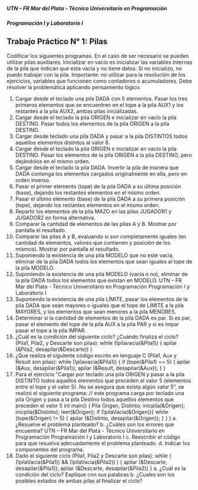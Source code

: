 ##### UTN – FR Mar del Plata - Técnico Universitario en Programación

##### Programación I y Laboratorio I

## Trabajo Práctico N° 1: Pilas

Codificar los siguientes programas. En el caso de ser necesario se pueden utilizar pilas auxiliares.
Inicializar en vacío es inicializar las variables internas de la pila que indican que esta vacia y no tiene
datos. Si no inicializo, no puedo trabajar con la pila.
Importante: no utilizar para la resolución de los ejercicios, variables que funcionen como
contadores o acumuladores. Debe resolver la problemática aplicando pensamiento lógico.
1. Cargar desde el teclado una pila DADA con 5 elementos. Pasar los tres primeros elementos que se
encuentren en el tope a la pila AUX1 y los restantes a la pila AUX2, ambas pilas inicializadas.
2. Cargar desde el teclado la pila ORIGEN e inicializar en vacío la pila DESTINO. Pasar todos los
elementos de la pila ORIGEN a la pila DESTINO.
3. Cargar desde teclado una pila DADA y pasar a la pila DISTINTOS todos aquellos elementos distintos al
valor 8.
4. Cargar desde el teclado la pila ORIGEN e inicializar en vacío la pila DESTINO. Pasar los elementos de
la pila ORIGEN a la pila DESTINO, pero dejándolos en el mismo orden.
5. Cargar desde el teclado la pila DADA. Invertir la pila de manera que DADA contenga los elementos
cargados originalmente en ella, pero en orden inverso.
6. Pasar el primer elemento (tope) de la pila DADA a su última posición (base), dejando los restantes
elementos en el mismo orden.
7. Pasar el último elemento (base) de la pila DADA a su primera posición (tope), dejando los restantes
elementos en el mismo orden.
8. Repartir los elementos de la pila MAZO en las pilas JUGADOR1 y JUGADOR2 en forma alternativa.
9. Comparar la cantidad de elementos de las pilas A y B. Mostrar por pantalla el resultado.
10. Comparar las pilas A y B, evaluando si son completamente iguales (en cantidad de elementos,
valores que contienen y posición de los mismos). Mostrar por pantalla el resultado.
11. Suponiendo la existencia de una pila MODELO que no esté vacía, eliminar de la pila DADA todos los
elementos que sean iguales al tope de la pila MODELO.
12. Suponiendo la existencia de una pila MODELO (vacía o no), eliminar de la pila DADA todos los
elementos que existan en MODELO.
UTN – FR Mar del Plata - Técnico Universitario en Programación
Programación I y Laboratorio I
13. Suponiendo la existencia de una pila LÍMITE, pasar los elementos de la pila DADA que sean mayores
o iguales que el tope de LIMITE a la pila MAYORES, y los elementos que sean menores a la pila
MENORES.
14. Determinar si la cantidad de elementos de la pila DADA es par. Si es par, pasar el elemento del tope
de la pila AUX a la pila PAR y si es impar pasar el tope a la pila IMPAR.
15. ¿Cuál es la condición del siguiente ciclo? ¿Cuándo finaliza el ciclo? (Pila1, Pila2, y Descarte son
pilas):
while (!pilavacia(&Pila1)) {
apilar (&Pila2, desapilar(&Descarte))
}
16. ¿Que realiza el siguiente código escrito en lenguaje C (Pila1, Aux y Result son pilas):
while (!pilavacia(&Pila1)) {
if (tope(&Pila1) == 5) {
apilar (&Aux, desapilar(&Pila1));
apilar (&Result, desapilar(&Aux));
}
}
17. Para el ejercicio “Cargar por teclado una pila ORIGEN y pasar a la pila DISTINTO todos aquellos
elementos que preceden al valor 5 (elementos entre el tope y el valor 5). No se asegura que exista algún
valor 5”, se realizó el siguiente programa:
// este programa carga por teclado una pila Origen y pasa a la pila Destino todos aquellos elementos que
preceden el valor 5
int main() {
Pila Origen, Distinto;
inicpila(&Origen);
inicpila(&Distinto);
leer(&Origen);
if (!pilaVacia(&Origen)){
while (tope(&Origen) != 5) {
apilar (&Distinto, desapilar(&Origen));
}
}
}
a. ¿Resuelve el problema planteado?
b. ¿Cuáles son los errores que encuentra?
UTN – FR Mar del Plata - Técnico Universitario en Programación
Programación I y Laboratorio I
c. Reescribir el código para que resuelva adecuadamente el problema planteado.
d. Indicar los componentes del programa.
18. Dado el siguiente ciclo (Pila1, Pila2 y Descarte son pilas):
while ( (!pilaVacia(&Pila1)) && (!pilaVacia(&Pila2)) ) {
apilar (&Descarte, desapilar(&Pila1));
apilar (&Descarte, desapilar(&Pila2))
}
a. ¿Cuál es la condición del ciclo? Explique con sus palabras
b. ¿Cuales son los posibles estados de ambas pilas al finalizar el ciclo?
